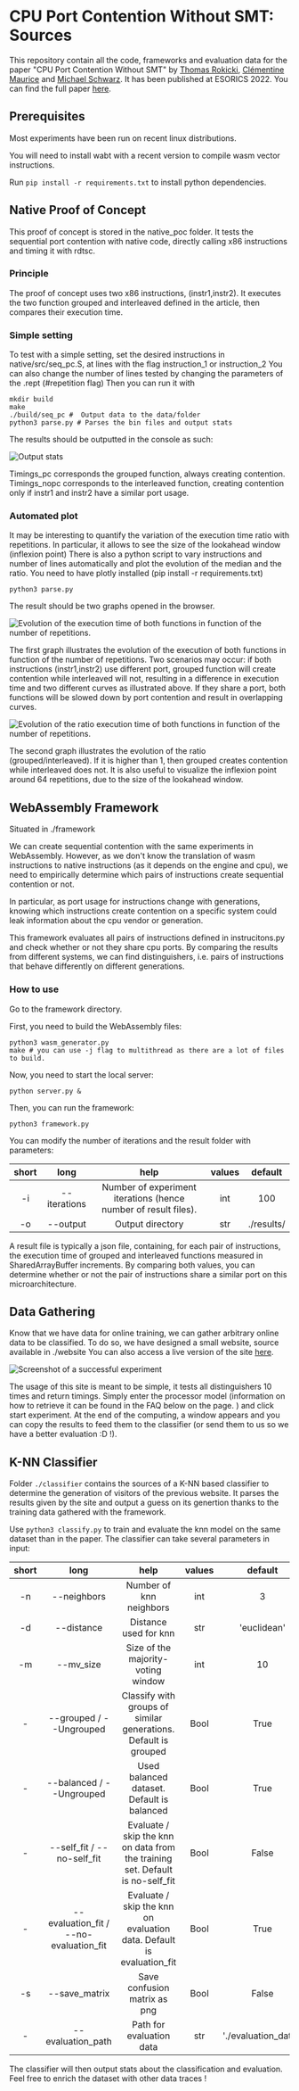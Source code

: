 # CPU Port Contention Without SMT: Sources

This repository contain all the code, frameworks and evaluation data for the paper "CPU Port Contention Without SMT" by [Thomas Rokicki](https://people.irisa.fr/Thomas.Rokicki), [Clémentine Maurice](https://cmaurice.fr/) and [Michael Schwarz](https://misc0110.net/). It has been published at ESORICS 2022.
You can find the full paper [here]().

## Prerequisites
Most experiments have been run on recent linux distributions.

You will need to install wabt with a recent version to compile wasm vector instructions.

Run `pip install -r requirements.txt` to install python dependencies.

## Native Proof of Concept

This proof of concept is stored in the native_poc folder.
It tests the sequential port contention with native code, directly calling x86 instructions and timing it with rdtsc.

### Principle

The proof of concept uses two x86 instructions, (instr1,instr2).
It executes the two function grouped and interleaved defined in the article, then compares their execution time.

### Simple setting

To test with a simple setting, set the desired instructions in native/src/seq_pc.S, at lines with the flag instruction_1 or instruction_2
You can also change the number of lines tested by changing the parameters of the .rept (#repetition flag)
Then you can run it with

```
mkdir build
make
./build/seq_pc #  Output data to the data/folder
python3 parse.py # Parses the bin files and output stats
```

The results should be outputted in the console as such:

![Output stats](./images/stats_output.png)

Timings_pc corresponds the grouped function, always creating contention.
Timings_nopc corresponds to the interleaved function, creating contention only if instr1 and instr2 have a similar port usage.

### Automated plot

It may be interesting to quantify the variation of the execution time ratio with repetitions.
In particular, it allows to see the size of the lookahead window (inflexion point)
There is also a python script to vary instructions and number of lines automatically and plot the evolution of the median and the ratio.
You need to have plotly installed (pip install -r requirements.txt)

```
python3 parse.py
```

The result should be two graphs opened in the browser.

![Evolution of the execution time of both functions in function of the number of repetitions.](images/plot_py_exec_time.png)

The first graph illustrates the evolution of the execution of both functions in function of the number of repetitions.
Two scenarios may occur: if both instructions (instr1,instr2) use different port, grouped function will create contention while interleaved will not, resulting in a difference in execution time and two different curves as illustrated above.
If they share a port, both functions will be slowed down by port contention and result in overlapping curves.

![Evolution of the ratio execution time of both functions in function of the number of repetitions.](images/plot_py_ratio.png)

The second graph illustrates the evolution of the ratio (grouped/interleaved). If it is higher than 1, then grouped creates contention while interleaved does not. It is also useful to visualize the inflexion point around 64 repetitions, due to the size of the lookahead window.

## WebAssembly Framework

Situated in ./framework

We can create sequential contention with the same experiments in WebAssembly.
However, as we don't know the translation of wasm instructions to native instructions (as it depends on the engine and cpu), we need to empirically determine which pairs of instructions create sequential contention or not.

In particular, as port usage for instructions change with generations, knowing which instructions create contention on a specific system could leak information about the cpu vendor or generation.

This framework evaluates all pairs of instructions defined in instrucitons.py and check whether or not they share cpu ports.
By comparing the results from different systems, we can find distinguishers, i.e. pairs of instructions that behave differently on different generations.

### How to use

Go to the framework directory.

First, you need to build the WebAssembly files:

```
python3 wasm_generator.py
make # you can use -j flag to multithread as there are a lot of files to build.
```
Now, you need to start the local server:
```
python server.py &
```

Then, you can run the framework:

```
python3 framework.py
```

You can modify the number of iterations and the result folder with parameters:

| short  | long    |       help                  | values | default |
| :----: |:-------:| :--------------------:|:------:| :-----: |
| -i    | --iterations | Number of experiment iterations (hence number of result files). |   int  | 100   |
| -o   | --output | Output directory |   str  | ./results/   |

A result file is typically a json file, containing, for each pair of instructions, the execution time of grouped and interleaved functions measured in SharedArrayBuffer increments.
By comparing both values, you can determine whether or not the pair of instructions share a similar port on this microarchitecture.


## Data Gathering
Know that we have data for online training, we can gather arbitrary online data to be classified.
To do so, we have designed a small website, source available in ./website
You can also access a live version of the site  [here](https://fp-cpu-gen.github.io/fp-cpu-gen/index.html).


![Screenshot of a successful experiment](images/website.png)

The usage of this site is meant to be simple, it tests all distinguishers 10 times and return timings.
Simply enter the processor model (information on how to retrieve it can be found in the FAQ below on the page. ) and click start experiment.
At the end of the computing, a window appears and you can copy the results to feed them to the classifier (or send them to us so we have a better evaluation :D !).

## K-NN Classifier

Folder `./classifier` contains the sources of a K-NN based classifier to determine the generation of visitors of the previous website.
It parses the results given by the site and output a guess on its genertion thanks to the training data gathered with the framework.

Use `python3 classify.py` to train and evaluate the knn model on the same dataset than in the paper.
The classifier can take several parameters in input:

| short  | long    |       help                  | values | default |
| :----: |:-------:| :--------------------:|:------:| :-----: |
| -n | --neighbors | Number of knn neighbors | int | 3 |
| -d | --distance | Distance used for knn | str | 'euclidean' |
| -m | --mv_size | Size of the majority-voting window | int | 10 |
| - | --grouped / --Ungrouped | Classify with groups of similar generations. Default is grouped| Bool | True |
| - | --balanced / --Ungrouped | Used balanced dataset. Default is balanced | Bool | True |
| - | --self_fit / --no-self_fit | Evaluate / skip the knn on data from the training set. Default is no-self_fit | Bool | False |
| - | --evaluation_fit / --no-evaluation_fit | Evaluate / skip the knn on evaluation data. Default is evaluation_fit | Bool | True |
| -s | --save_matrix | Save confusion matrix as png | Bool | False |
| - | --evaluation_path  | Path for evaluation data | str | './evaluation_data/' |

The classifier will then output stats about the classification and evaluation.
Feel free to enrich the dataset with other data traces !
